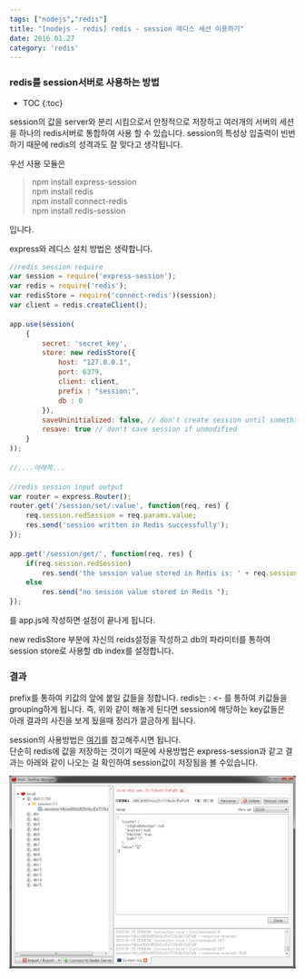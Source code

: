 ```yaml
---
tags: ["nodejs","redis"]
title: "[nodejs - redis] redis - session 레디스 세션 이용하기"
date: 2016.01.27
category: 'redis'
---
```


### redis를 session서버로 사용하는 방법

* TOC
{:toc}

session의 값을 server와 분리 시킴으로서 안정적으로 저장하고 여러개의 서버의 세션을 하나의 redis서버로 통합하여 사용 할 수 있습니다. session의 특성상 입출력이 빈번하기 때문에 redis의 성격과도 잘 맞다고 생각됩니다.  

우선 사용 모듈은  

> npm install express-session  
> npm install redis  
> npm install connect-redis  
> npm install redis-session  

입니다.  

express와 레디스 설치 방법은 생략합니다.

```javascript
//redis session require
var session = require('express-session');
var redis = require('redis');
var redisStore = require('connect-redis')(session);
var client = redis.createClient();

app.use(session(
    {
        secret: 'secret_key',
        store: new redisStore({
            host: "127.0.0.1",
            port: 6379,
            client: client,
            prefix : "session:",
            db : 0
        }),
        saveUninitialized: false, // don't create session until something stored,
        resave: true // don't save session if unmodified
    }
));

//....아래쪽...

//redis session input output
var router = express.Router();
router.get('/session/set/:value', function(req, res) {
    req.session.redSession = req.params.value;
    res.send('session written in Redis successfully');
});

app.get('/session/get/', function(req, res) {
    if(req.session.redSession)
        res.send('the session value stored in Redis is: ' + req.session.redSess);
    else
        res.send("no session value stored in Redis ");
});
```

를 app.js에 작성하면 설정이 끝나게 됩니다.  

new redisStore 부분에 자신의  reids설정을 작성하고 db의 파라미터를 통하여 session store로 사용할 db index를 설정합니다.  

### 결과

prefix를 통하여 키값의 앞에 붙일 값들을 정합니다. redis는 : <- 를 통하여 키값들을 grouping하게 됩니다. 즉, 위와 같이 해놓게 된다면 session에 해당하는 key값들은  
아래 결과의 사진을 보게 됬을때 정리가 깔금하게 됩니다.  

session의 사용방법은 [여기](http://mythinkg.blogspot.kr/2015_01_01_archive.html)를 참고해주시면 됩니다.  
단순히 redis에 값을 저장하는 것이기 때문에 사용방법은 express-session과 같고 결과는 아래와 같이 나오는 걸 확인하여 session값이 저장됨을 볼 수있습니다.  

![](/images/redis-session-result.png?style=centerme)  
